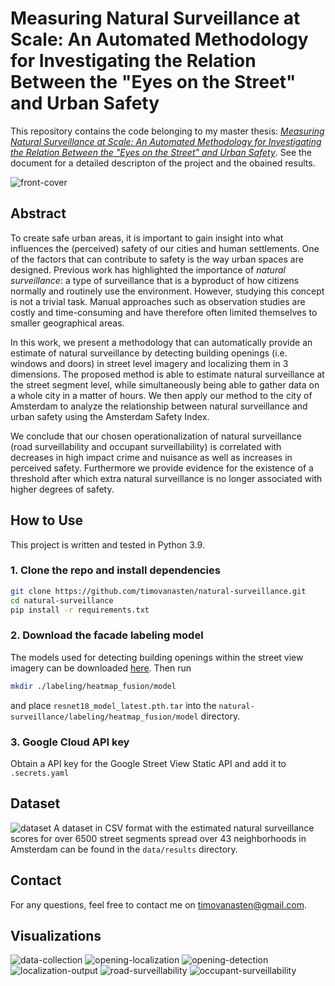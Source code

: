 # Measuring Natural Surveillance at Scale: An Automated Methodology for Investigating the Relation Between the "Eyes on the Street" and Urban Safety

This repository contains the code belonging to my master thesis: [_Measuring Natural Surveillance at Scale: An Automated Methodology for Investigating the Relation Between the "Eyes on the Street" and Urban Safety_](https://github.com/timovanasten/natural-surveillance/blob/doc/doc/Measuring%20Natural%20Surveillance%20at%20Scale.pdf).
See the document for a detailed descripton of the project and the obained results.

![front-cover](https://github.com/timovanasten/natural-surveillance/blob/doc/doc/img/front-cover.png?raw=true)

## Abstract
To create safe urban areas, it is important to gain insight into what influences the (perceived) safety of our cities and human settlements. One of the factors that can contribute to safety is the way urban spaces are designed. Previous work has highlighted the importance of _natural surveillance_: a type of surveillance that is a byproduct of how citizens normally and routinely use the environment. However, studying this concept is not a trivial task. Manual approaches such as observation studies are costly and time-consuming and have therefore often limited themselves to smaller geographical areas. 

In this work, we present a methodology that can automatically provide an estimate of natural surveillance by detecting building openings (i.e. windows and doors) in street level imagery and localizing them in 3 dimensions. The proposed method is able to estimate natural surveillance at the street segment level, while simultaneously being able to gather data on a whole city in a matter of hours. We then apply our method to the city of Amsterdam to analyze the relationship between natural surveillance and urban safety using the Amsterdam Safety Index. 

We conclude that our chosen operationalization of natural surveillance (road surveillability and occupant surveillability) is correlated with decreases in high impact crime and nuisance as well as increases in perceived safety. Furthermore we provide evidence for the existence of a threshold after which extra natural surveillance is no longer associated with higher degrees of safety.

## How to Use
This project is written and tested in Python 3.9.
### 1. Clone the repo and install dependencies
```sh
git clone https://github.com/timovanasten/natural-surveillance.git
cd natural-surveillance
pip install -r requirements.txt
```

### 2. Download the facade labeling model
The models used for detecting building openings within the street view imagery can be downloaded [here]( https://drive.google.com/drive/folders/1TfeIcQ8KlEvP1-ewGcTaj3SqU_IpoLUv). Then run
```sh
mkdir ./labeling/heatmap_fusion/model
```
and place ```resnet18_model_latest.pth.tar``` into the ```natural-surveillance/labeling/heatmap_fusion/model``` directory.

### 3. Google Cloud API key
Obtain a API key for the Google Street View Static API and add it to ```.secrets.yaml``` 

## Dataset
![dataset](https://github.com/timovanasten/natural-surveillance/blob/doc/doc/img/neighborhood-level.png?raw=true)
A dataset in CSV format with the estimated natural surveillance scores for over 6500 street segments spread over 43 neighborhoods in Amsterdam can be found in the ```data/results``` directory.


## Contact
For any questions, feel free to contact me on timovanasten@gmail.com.


## Visualizations

![data-collection](https://github.com/timovanasten/natural-surveillance/blob/doc/doc/img/data-collection.png?raw=true)
![opening-localization](https://github.com/timovanasten/natural-surveillance/blob/doc/doc/img/opening-localization-overview.png?raw=true)
![opening-detection](https://github.com/timovanasten/natural-surveillance/blob/doc/doc/img/opening-detection.png?raw=true)
![localization-output](https://github.com/timovanasten/natural-surveillance/blob/doc/doc/img/localization-output.png?raw=true)
![road-surveillability](https://github.com/timovanasten/natural-surveillance/blob/doc/doc/img/road-surveillability.png?raw=true)
![occupant-surveillability](https://github.com/timovanasten/natural-surveillance/blob/doc/doc/img/occupant-surveillability.png?raw=true)
